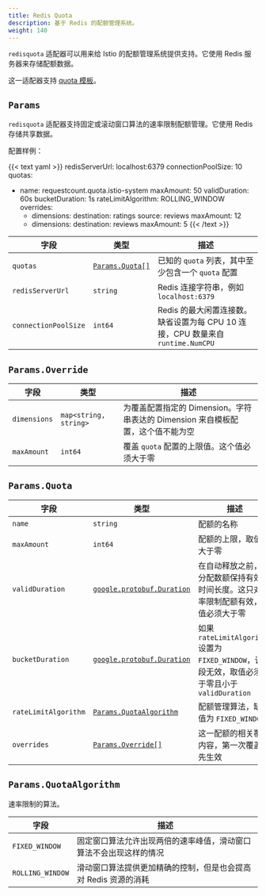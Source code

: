 ```yaml
---
title: Redis Quota
description: 基于 Redis 的配额管理系统。
weight: 140
---
```


`redisquota` 适配器可以用来给 Istio 的配额管理系统提供支持。它使用 Redis 服务器来存储配额数据。

这一适配器支持 [quota 模板](/zh/docs/reference/config/policy-and-telemetry/templates/quota/)。

## `Params`

`redisquota` 适配器支持固定或滚动窗口算法的速率限制配额管理。它使用 Redis 存储共享数据。

配置样例：

{{< text yaml >}}
redisServerUrl: localhost:6379
connectionPoolSize: 10
quotas:
  - name: requestcount.quota.istio-system
    maxAmount: 50
    validDuration: 60s
    bucketDuration: 1s
    rateLimitAlgorithm: ROLLING_WINDOW
    overrides:
      - dimensions:
          destination: ratings
          source: reviews
        maxAmount: 12
      - dimensions:
          destination: reviews
        maxAmount: 5
{{< /text >}}

|字段|类型|描述|
|---|---|---|
|`quotas`|[`Params.Quota[]`](#params-quota)|已知的 `quota` 列表，其中至少包含一个 `quota` 配置|
|`redisServerUrl`|`string`|Redis 连接字符串，例如 `localhost:6379`|
|`connectionPoolSize`|`int64`|Redis 的最大闲置连接数。缺省设置为每 CPU 10 连接，CPU 数量来自 `runtime.NumCPU`|

## `Params.Override`

|字段|类型|描述|
|---|---|---|
|`dimensions`|`map<string, string>`|为覆盖配置指定的 Dimension。字符串表达的 Dimension 来自模板配置，这个值不能为空|
|`maxAmount`|`int64`|覆盖 `quota` 配置的上限值。这个值必须大于零|

## `Params.Quota`

|字段|类型|描述|
|---|---|---|
|`name`|`string`|配额的名称|
|`maxAmount`|`int64`|配额的上限，取值应大于零|
|`validDuration`|[`google.protobuf.Duration`](https://developers.google.com/protocol-buffers/docs/reference/google.protobuf)|在自动释放之前，已分配数额保持有效的时间长度。这只对速率限制配额有效，取值必须大于零|
|`bucketDuration`|[`google.protobuf.Duration`](https://developers.google.com/protocol-buffers/docs/reference/google.protobuf)|如果 `rateLimitAlgorithm` 设置为 `FIXED_WINDOW`，该字段无效，取值必须大于零且小于 `validDuration`|
|`rateLimitAlgorithm`|[`Params.QuotaAlgorithm`](#params-quotaalgorithm)|配额管理算法，缺省值为 `FIXED_WINDOW`|
|`overrides`|[`Params.Override[]`](#params-override)|这一配额的相关覆盖内容，第一次覆盖优先生效|

## `Params.QuotaAlgorithm`

速率限制的算法。

|字段|描述|
|---|---|
|`FIXED_WINDOW`|固定窗口算法允许出现两倍的速率峰值，滑动窗口算法不会出现这样的情况|
|`ROLLING_WINDOW`|滑动窗口算法提供更加精确的控制，但是也会提高对 Redis 资源的消耗|

